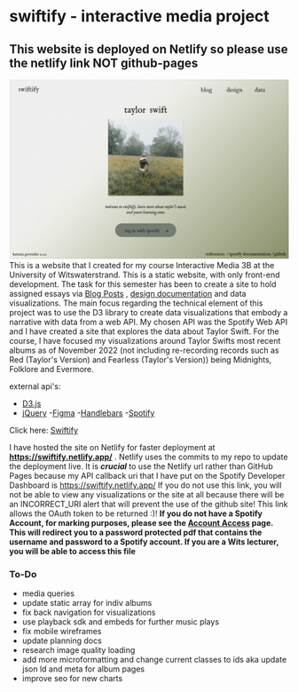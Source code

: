 # swiftify - interactive media project


## This website is deployed on Netlify so please use the netlify link NOT github-pages
![Home Page](https://github.com/ketaniaaa/swiftify/blob/main/assets/home.png) 
This is a website that I created for my course Interactive Media 3B at the University of Witswaterstrand. This is a static website, with only front-end development. The task for this semester has been to create a site to hold assigned essays via [Blog Posts](https://swiftify.netlify.app/pages/blog.html) , [design documentation](https://swiftify.netlify.app/pages/design.html) and data visualizations. The main focus regarding the technical element of this project was to use the D3 library to create data visualizations that embody a narrative with data from a web API. My chosen API was the Spotify Web API and I have created a site that explores the data about Taylor Swift. For the course, I have focused my visualizations around Taylor Swifts most recent albums as of November 2022 (not including re-recording records such as Red (Taylor's Version) and Fearless (Taylor's Version)) being Midnights, Folklore and Evermore.

external api's:
- [D3.js](https://d3js.org/)
- [jQuery](https://jquery.com/)
-[Figma](https://www.figma.com/file/nXSbUGQVQb5hufBDDgLNSY/Swiftify?node-id=0%3A1)
-[Handlebars](https://handlebarsjs.com/)
-[Spotify](https://developer.spotify.com/documentation/web-api/)


Click here: [Swiftify](https://swiftify.netlify.app/)

I have hosted the site on Netlify for faster deployment  at **https://swiftify.netlify.app/** . Netlify uses the commits to my repo to update the deployment live.
It is ***crucial*** to use the Netlify url rather than GitHub Pages because my API callback uri that I have put on the Spotify Developer Dashboard is https://swiftify.netlify.app/ 
If you do not use this link, you will not be able to view any visualizations or the site at all because there will be an INCORRECT_URI alert that will prevent the use of the 
github site! This link allows the OAuth token to be returned :)!
**If you do not have a Spotify Account, for marking purposes, please see the [Account Access](#) page. This will redirect you to a password protected pdf that contains the username and password to a Spotify account. If you are a Wits lecturer, you will be able to access this file**




### To-Do 
- media queries 
- update static array for indiv albums 
- fix back navigation for visualizations 
- use playback sdk and embeds for further music plays 
- fix mobile wireframes 
- update planning docs
- research image quality loading 
- add more microformatting and change current classes to ids aka update json ld and meta for album pages 
- improve seo for new charts 




